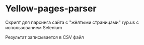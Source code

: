 # Yellow-pages-parser
Скрипт для парсинга сайта с "жёлтыми страницами" ryp.us с использованием Selenium

Результат записывается в CSV файл
